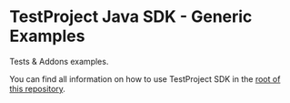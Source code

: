 # TestProject Java SDK - Generic Examples

Tests & Addons examples.

You can find all information on how to use TestProject SDK in the [root of this repository](https://github.com/testproject-io/java-sdk-examples).